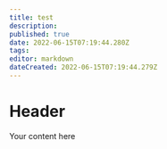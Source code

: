 ```yaml
---
title: test
description: 
published: true
date: 2022-06-15T07:19:44.280Z
tags: 
editor: markdown
dateCreated: 2022-06-15T07:19:44.279Z
---
```


# Header
Your content here